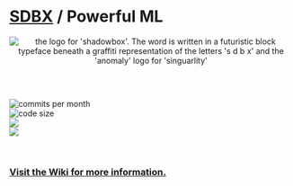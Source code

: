 

# [SDBX](https://github.com/darkshapes/sdbx) / Powerful ML

<div align="center">

![the logo for 'shadowbox'. The word is written in a futuristic block typeface beneath a graffiti representation of the letters 's d b x' and the 'anomaly' logo for 'singuarlity'](https://github.com/user-attachments/assets/8913c77a-8252-4b18-8fc8-4160d6065cf7)
##
</div><br>

![commits per month](https://img.shields.io/github/commit-activity/m/darkshapes/sdbx?color=indigo)<br>
![code size](https://img.shields.io/github/languages/code-size/darkshapes/sdbx?color=navy)<br>
[<img src="https://img.shields.io/discord/1266757128249675867?color=5865F2">](https://discord.gg/VVn9Ku74Dk)<br>
[<img src="https://img.shields.io/badge/me-__?logo=kofi&logoColor=white&logoSize=auto&label=feed&labelColor=maroon&color=grey&link=https%3A%2F%2Fko-fi.com%2Fdarkshapes">](https://ko-fi.com/darkshapes)<br>

<br>

### [Visit the Wiki for more information.](https://github.com/darkshapes/sdbx/wiki)

</div>
